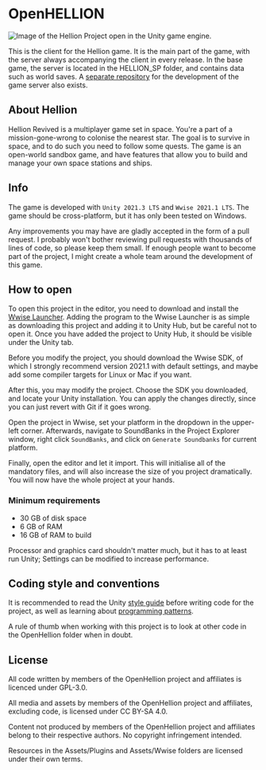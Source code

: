 # OpenHELLION
![Image of the Hellion Project open in the Unity game engine.](https://user-images.githubusercontent.com/37084190/196989422-4079d0fe-c16a-416b-80f7-27df3077c366.png)

This is the client for the Hellion game. It is the main part of the game, with the server always accompanying the client in every release.
In the base game, the server is located in the HELLION_SP folder, and contains data such as world saves.
A [separate repository](https://github.com/OpenHellion/Server) for the development of the game server also exists.

## About Hellion
Hellion Revived is a multiplayer game set in space. You're a part of a mission-gone-wrong to colonise the nearest star. The goal is to survive in space, and to do such you need to follow some quests. The game is an open-world sandbox game, and have features that allow you to build and manage your own space stations and ships.

## Info
The game is developed with `Unity 2021.3 LTS` and `Wwise 2021.1 LTS`. The game should be cross-platform, but it has only been tested on Windows.

Any improvements you may have are gladly accepted in the form of a pull request. I probably won't bother reviewing pull requests with thousands of lines of code, so please keep them small. If enough people want to become part of the project, I might create a whole team around the development of this game.

## How to open
To open this project in the editor, you need to download and install the [Wwise Launcher](https://www.audiokinetic.com/download/). Adding the program to the Wwise Launcher is as simple as downloading this project and adding it to Unity Hub, but be careful not to open it. Once you have added the project to Unity Hub, it should be visible under the Unity tab.

Before you modify the project, you should download the Wwise SDK, of which I strongly recommend version 2021.1 with default settings, and maybe add some compiler targets for Linux or Mac if you want.

After this, you may modify the project. Choose the SDK you downloaded, and locate your Unity installation. You can apply the changes directly, since you can just revert with Git if it goes wrong.

Open the project in Wwise, set your platform in the dropdown in the upper-left corner. Afterwards, navigate to SoundBanks in the Project Explorer window, right click `SoundBanks`, and click on `Generate Soundbanks` for current platform.

Finally, open the editor and let it import. This will initialise all of the mandatory files, and will also increase the size of you project dramatically.
You will now have the whole project at your hands.

### Minimum requirements
* 30 GB of disk space
* 6 GB of RAM
* 16 GB of RAM to build

Processor and graphics card shouldn't matter much, but it has to at least run Unity; Settings can be modified to increase performance.

## Coding style and conventions
It is recommended to read the Unity [style guide](https://resources.unity.com/games/create-code-style-guide-e-book) before writing code for the project, as well as learning about [programming patterns](https://resources.unity.com/games/level-up-your-code-with-game-programming-patterns).

A rule of thumb when working with this project is to look at other code in the OpenHellion folder when in doubt.

## License
All code written by members of the OpenHellion project and affiliates is licenced under GPL-3.0.

All media and assets by members of the OpenHellion project and affiliates, excluding code, is licensed under CC BY-SA 4.0.

Content not produced by members of the OpenHellion project and affiliates belong to their respective authors. No copyright infringement intended.

Resources in the Assets/Plugins and Assets/Wwise folders are licensed under their own terms.
